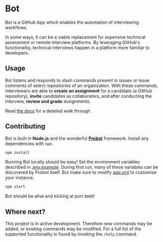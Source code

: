 # Bot

Bot is a GitHub App which enables the automation of interviewing workflows.

In some ways, it can be a viable replacement for expensive technical assessment
or remote interview platforms. By leveraging GitHub's functionality, technical
interviews happen in a platform more familiar to developers.

## Usage

Bot listens and responds to slash commands present in issues or issue comments
of select repositories of an organization. With these commands, interviewers are
able to **create an assignment** for a candidate (a GitHub repository),
**invite** candidates as collaborators, and after conducting the interview,
**review and grade** assignments.

Read [the docs](docs/index.md) for a detailed walk through.

## Contributing

Bot is built in **Node.js** and the wonderful
[**Probot**](https://probot.github.io/docs/) framework. Install any dependencies
with `npm`.

```sh
npm install
```

Running Bot locally should be easy! Set the environment variables described in
[.env.example](.env.example). During first run, many of these variables can be
discovered by Probot itself. But make sure to modify [app.yml](app.yml) to
customize your instance.

```sh
npm start
```

Bot should be alive and kicking at port `8080`!

## Where next?

This project is in active development. Therefore new commands may be added, or
existing commands may be modified. For a full list of the supported
functionality is found by invoking the `/help` command.